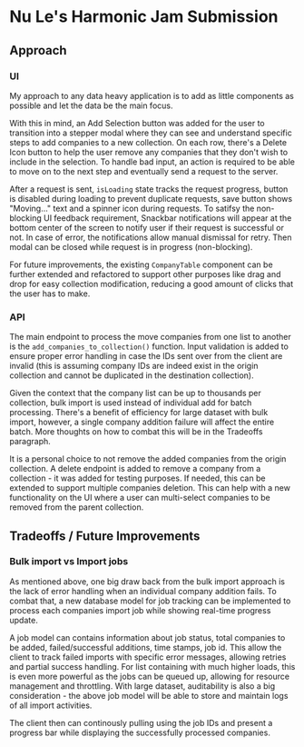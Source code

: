 # Nu Le's Harmonic Jam Submission

## Approach

### UI
My approach to any data heavy application is to add as little components as possible and let the data be the main focus. 

With this in mind, an Add Selection button was added for the user to transition into a stepper modal where they can see and understand specific steps to add companies to a new collection. On each row, there's a Delete Icon button to help the user remove any companies that they don't wish to include in the selection. To handle bad input, an action is required to be able to move on to the next step and eventually send a request to the server.

After a request is sent, `isLoading` state tracks the request progress, button is disabled during loading to prevent duplicate requests, save button shows "Moving..." text and a spinner icon during requests. To satifsy the non-blocking UI feedback requirement, Snackbar notifications will appear at the bottom center of the screen to notify user if their request is successful or not. In case of error, the notifications allow manual dismissal for retry. Then modal can be closed while request is in progress (non-blocking).

For future improvements, the existing `CompanyTable` component can be further extended and refactored to support other purposes like drag and drop for easy collection modification, reducing a good amount of clicks that the user has to make.

### API
The main endpoint to process the move companies from one list to another is the `add_companies_to_collection()` function. Input validation is added to ensure proper error handling in case the IDs sent over from the client are invalid (this is assuming company IDs are indeed exist in the origin collection and cannot be duplicated in the destination collection). 

Given the context that the company list can be up to thousands per collection, bulk import is used instead of individual add for batch processing. There's a benefit of efficiency for large dataset with bulk import, however, a single company addition failure will affect the entire batch. More thoughts on how to combat this will be in the Tradeoffs paragraph.

It is a personal choice to not remove the added companies from the origin collection. A delete endpoint is added to remove a company from a collection - it was added for testing purposes. If needed, this can be extended to support multiple companies deletion. This can help with a new functionality on the UI where a user can multi-select companies to be removed from the parent collection.


## Tradeoffs / Future Improvements

### Bulk import vs Import jobs
As mentioned above, one big draw back from the bulk import approach is the lack of error handling when an individual company addition fails. To combat that, a new database model for job tracking can be implemented to process each companies import job while showing real-time progress update.

A job model can contains information about job status, total companies to be added, failed/successful additions, time stamps, job id. This allow the client to track failed imports with specific error messages, allowing retries and partial success handling. For list containing with much higher loads, this is even more powerful as the jobs can be queued up, allowing for resource management and throttling. With large dataset, auditability is also a big consideration - the above job model will be able to store and maintain logs of all import activities.

The client then can continously pulling using the job IDs and present a progress bar while displaying the successfully processed companies.